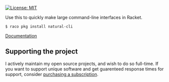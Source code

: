 [![License: MIT](https://img.shields.io/badge/License-MIT-yellow.svg)](https://opensource.org/licenses/MIT)

Use this to quickly make large command-line interfaces in Racket.

```console
$ raco pkg install natural-cli
```

[Documentation](https://docs.racket-lang.org/natural-cli/index.html)

## Supporting the project
I actively maintain my open source projects, and
wish to do so full-time. If you want to support unique
software and get guarenteed response times for support, consider
[purchasing a subscription](https://sagegerard.com/subscribe.html).
